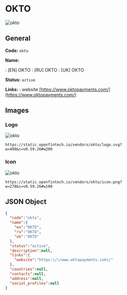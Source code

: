 
# OKTO 
![okto](https://static.openfintech.io/vendors/okto/logo.svg?w=400&c=v0.59.26#w200)  

## General 
 
**Code:** `okto` 
 
**Name:** 
 
:	[EN] OKTO 
:	[RU] OKTO 
:	[UK] OKTO 
 
**Status:** `active` 
 
**Links:** 
: website [https://www.oktopayments.com/](https://www.oktopayments.com/) 
 

## Images 

### Logo 
 
![okto](https://static.openfintech.io/vendors/okto/logo.svg?w=400&c=v0.59.26#w200)  

```
https://static.openfintech.io/vendors/okto/logo.svg?w=400&c=v0.59.26#w200
```  

### Icon 
 
![okto](https://static.openfintech.io/vendors/okto/icon.png?w=278&c=v0.59.26#w100)  

```
https://static.openfintech.io/vendors/okto/icon.png?w=278&c=v0.59.26#w100
```  

## JSON Object 

```json
{
  "code":"okto",
  "name":{
    "en":"OKTO",
    "ru":"OKTO",
    "uk":"OKTO"
  },
  "status":"active",
  "description":null,
  "links":{
    "website":"https:\/\/www.oktopayments.com\/"
  },
  "countries":null,
  "contacts":null,
  "address":null,
  "social_profiles":null
}
```  
